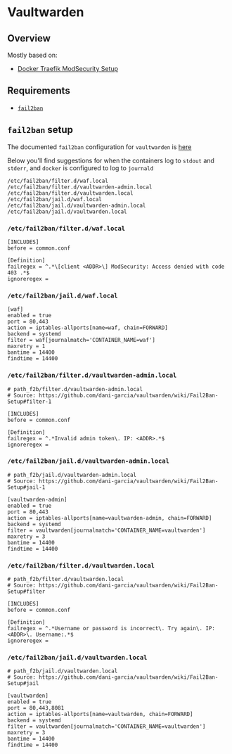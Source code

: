 # Vaultwarden

## Overview

Mostly based on:

- [Docker Traefik ModSecurity Setup](https://github.com/dani-garcia/vaultwarden/wiki/Docker---Traefik---ModSecurity-Setup)

## Requirements

- [`fail2ban`](https://github.com/fail2ban/fail2ban)

## `fail2ban` setup

The documented `fail2ban` configuration for `vaultwarden` is
[here](https://github.com/dani-garcia/vaultwarden/wiki/Fail2Ban-Setup#debian--ubuntu--raspberry-pi-os)

Below you'll find suggestions for when the containers log to `stdout` and
`stderr`, and `docker` is configured to log to `journald`

```shell
/etc/fail2ban/filter.d/waf.local
/etc/fail2ban/filter.d/vaultwarden-admin.local
/etc/fail2ban/filter.d/vaultwarden.local
/etc/fail2ban/jail.d/waf.local
/etc/fail2ban/jail.d/vaultwarden-admin.local
/etc/fail2ban/jail.d/vaultwarden.local
```

### `/etc/fail2ban/filter.d/waf.local`

```text
[INCLUDES]
before = common.conf

[Definition]
failregex = ^.*\[client <ADDR>\] ModSecurity: Access denied with code 403 .*$
ignoreregex =
```

### `/etc/fail2ban/jail.d/waf.local`

```text
[waf]
enabled = true
port = 80,443
action = iptables-allports[name=waf, chain=FORWARD]
backend = systemd
filter = waf[journalmatch='CONTAINER_NAME=waf']
maxretry = 1
bantime = 14400
findtime = 14400
```

### `/etc/fail2ban/filter.d/vaultwarden-admin.local`

```text
# path_f2b/filter.d/vaultwarden-admin.local
# Source: https://github.com/dani-garcia/vaultwarden/wiki/Fail2Ban-Setup#filter-1

[INCLUDES]
before = common.conf

[Definition]
failregex = ^.*Invalid admin token\. IP: <ADDR>.*$
ignoreregex =
```

### `/etc/fail2ban/jail.d/vaultwarden-admin.local`

```text
# path_f2b/jail.d/vaultwarden-admin.local
# Source: https://github.com/dani-garcia/vaultwarden/wiki/Fail2Ban-Setup#jail-1

[vaultwarden-admin]
enabled = true
port = 80,443
action = iptables-allports[name=vaultwarden-admin, chain=FORWARD]
backend = systemd
filter = vaultwarden[journalmatch='CONTAINER_NAME=vaultwarden']
maxretry = 3
bantime = 14400
findtime = 14400
```

### `/etc/fail2ban/filter.d/vaultwarden.local`

```text
# path_f2b/filter.d/vaultwarden.local
# Source: https://github.com/dani-garcia/vaultwarden/wiki/Fail2Ban-Setup#filter

[INCLUDES]
before = common.conf

[Definition]
failregex = ^.*Username or password is incorrect\. Try again\. IP: <ADDR>\. Username:.*$
ignoreregex =
```

### `/etc/fail2ban/jail.d/vaultwarden.local`

```text
# path_f2b/jail.d/vaultwarden.local
# Source: https://github.com/dani-garcia/vaultwarden/wiki/Fail2Ban-Setup#jail

[vaultwarden]
enabled = true
port = 80,443,8081
action = iptables-allports[name=vaultwarden, chain=FORWARD]
backend = systemd
filter = vaultwarden[journalmatch='CONTAINER_NAME=vaultwarden']
maxretry = 3
bantime = 14400
findtime = 14400
```
